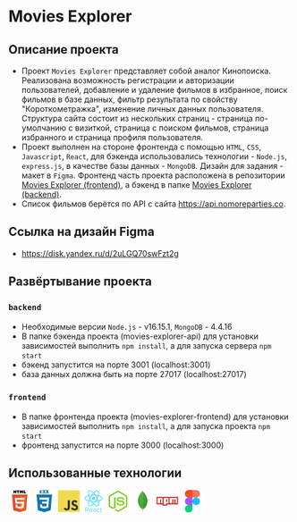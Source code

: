 # Movies Explorer

## Описание проекта

- Проект `Movies Explorer` представляет собой аналог Кинопоиска. Реализована возможность регистрации и авторизации пользователей, добавление и удаление фильмов в избранное, поиск фильмов в базе данных, фильтр результата по свойству "Короткометражка", изменение личных данных пользователя. Структура сайта состоит из нескольких страниц - страница по-умолчанию с визиткой, страница с поиском фильмов, страница избранного и страница профиля пользователя.
- Проект выполнен на стороне фронтенда с помощью `HTML`, `CSS`, `Javascript`, `React`, для бэкенда использовались технологии - `Node.js`, `express.js`, в качестве базы данных - `MongoDB`. Дизайн для задания - макет в `Figma`. Фронтенд часть проекта расположена в репозитории [Movies Explorer (frontend)](https://github.com/romanchistyakov/movies-explorer-frontend), а бэкенд в папке [Movies Explorer (backend)](https://github.com/romanchistyakov/movies-explorer-api).
- Список фильмов берётся по API с сайта https://api.nomoreparties.co.

## Ссылка на дизайн Figma

- https://disk.yandex.ru/d/2uLGQ70swFzt2g

## Развёртывание проекта
### `backend`
- Необходимые версии `Node.js` - v16.15.1, `MongoDB` - 4.4.16
- В папке бэкенда проекта (movies-explorer-api) для установки зависимостей выполнить `npm install`, а для запуска сервера `npm start`
- бэкенд запустится на порте 3001 (localhost:3001)
- база данных должна быть на порте 27017 (localhost:27017)
### `frontend`
- В папке фронтенда проекта (movies-explorer-frontend) для установки зависимостей выполнить `npm install`, а для запуска проекта `npm start`
- фронтенд запустится на порте 3000 (localhost:3000)

## Использованные технологии

<section>
  <img src="https://github.com/devicons/devicon/blob/master/icons/html5/html5-original-wordmark.svg" title="HTML5" alt="HTML" width="40" height="40"/>
  <img src="https://github.com/devicons/devicon/blob/master/icons/css3/css3-plain-wordmark.svg"  title="CSS3" alt="CSS" width="40" height="40"/>
  <img src="https://github.com/devicons/devicon/blob/master/icons/javascript/javascript-original.svg" title="JavaScript" alt="JavaScript" width="40" height="40"/>
  <img src="https://github.com/devicons/devicon/blob/master/icons/react/react-original-wordmark.svg" title="React" alt="React" width="40" height="40"/>
  <img src="https://github.com/devicons/devicon/blob/master/icons/nodejs/nodejs-original.svg" title="NodeJS" alt="NodeJS" width="40" height="40"/>
  <img src="https://github.com/devicons/devicon/blob/master/icons/mongodb/mongodb-original.svg" title="MongoDB" alt="MongoDB" width="40" height="40"/>
  <img src="https://github.com/devicons/devicon/blob/master/icons/npm/npm-original-wordmark.svg" title="npm" alt="npm" width="40" height="40"/>
  <img src="https://github.com/devicons/devicon/blob/master/icons/figma/figma-original.svg" title="Figma" alt="Figma" width="40" height="40"/>
</section>
